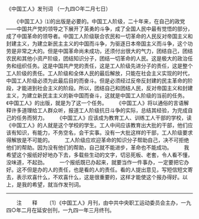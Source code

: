 《中国工人》发刊词
（一九四○年二月七日）

　　《中国工人》⑴的出版是必要的。中国工人阶级，二十年来，在自己的政党——中国共产党的领导之下展开了英勇的斗争，成了全国人民中最有觉悟的部分，成了中国革命的领导者。中国工人阶级联合农民和一切革命的人民反对帝国主义和封建主义，为建立新民主主义的中国而斗争，为驱逐日本帝国主义而斗争，这个功劳是非常之大的。但是中国革命尚未成功，还须付出很大的气力，团结自己，团结农民和其他小资产阶级，团结知识分子，团结一切革命的人民。这是极大的政治任务和组织任务。这是中国共产党的责任，这是工人阶级先进分子的责任，这是整个工人阶级的责任。工人阶级和全体人民的最后解放，只能在社会主义实现的时代，中国工人阶级必须为此最后目的而奋斗。但是必须经过反帝反封建的民主革命的阶段，才能进到社会主义的阶段。所以，团结自己和团结人民，反对帝国主义和封建主义，为建立新民主主义的新中国而奋斗，这就是中国工人阶级的当前的任务。《中国工人》的出版，就是为了这一个任务。 
　　《中国工人》将以通俗的言语解释许多道理给工人群众听，报道工人阶级抗日斗争的实际，总结其经验，为完成自己的任务而努力。 
　　《中国工人》应该成为教育工人、训练工人干部的学校，读《中国工人》的人就是这个学校的学生。工人中间应该教育出大批的干部，他们应该有知识，有能力，不务空名，会干实事。没有一大批这样的干部，工人阶级要求得解放是不可能的。 
　　工人阶级应欢迎革命的知识分子帮助自己，决不可拒绝他们的帮助。因为没有他们的帮助，自己就不能进步，革命也不能成功。 
　　我希望这个报纸好好地办下去，多载些生动的文字，切忌死板、老套，令人看不懂，没味道，不起劲。 
　　一个报纸既已办起来，就要当作一件事办，一定要把它办好。这不但是办的人的责任，也是看的人的责任。看的人提出意见，写短信短文寄去，表示欢喜什么，不欢喜什么，这是很重要的，这样才能使这个报办得好。以上，是我的希望，就当作发刊词。 


------------------
　　注　　释 
　　〔1〕《中国工人》月刊，由中共中央职工运动委员会主办，一九四○年二月在延安创刊，一九四一年三月终刊。 

